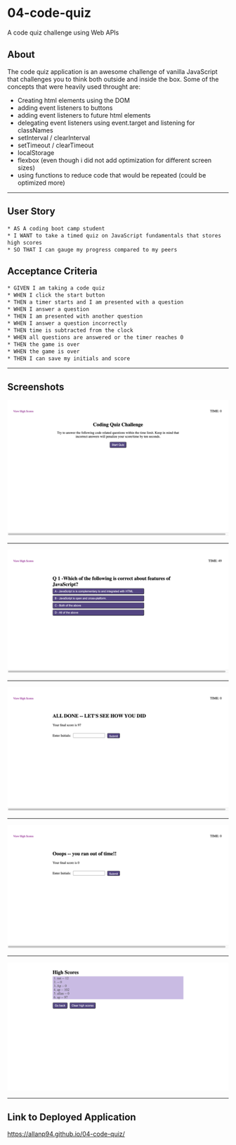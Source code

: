 # 04-code-quiz
A code quiz challenge using Web APIs 

## About 

The code quiz application is an awesome challenge of vanilla JavaScript that challenges you to think both outside and inside the box. Some of the concepts that were heavily used throught are: 

- Creating html elements using the DOM
- adding event listeners to buttons
- adding event listeners to future html elements
- delegating event listeners using event.target and listening for classNames
- setInterval / clearInterval
- setTimeout / clearTimeout
- localStorage 
- flexbox (even though i did not add optimization for different screen sizes)
- using functions to reduce code that would be repeated (could be optimized more)


---


## User Story

```
* AS A coding boot camp student
* I WANT to take a timed quiz on JavaScript fundamentals that stores high scores
* SO THAT I can gauge my progress compared to my peers
```

## Acceptance Criteria

```
* GIVEN I am taking a code quiz
* WHEN I click the start button
* THEN a timer starts and I am presented with a question
* WHEN I answer a question
* THEN I am presented with another question
* WHEN I answer a question incorrectly
* THEN time is subtracted from the clock
* WHEN all questions are answered or the timer reaches 0
* THEN the game is over
* WHEN the game is over
* THEN I can save my initials and score
```

---

## Screenshots

![Screenshot](./screenshots/homepage.png)

---

![Screenshot](./screenshots/question.png)

---

![Screenshot](./screenshots/goodScore.png)

---

![Screenshot](./screenshots/outOfTime.png)

---

![Screenshot](./screenshots/highscores.png)

---


## Link to Deployed Application

https://allanp94.github.io/04-code-quiz/






